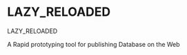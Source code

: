LAZY_RELOADED
=============

LAZY_RELOADED

A Rapid prototyping tool for publishing Database on the Web
